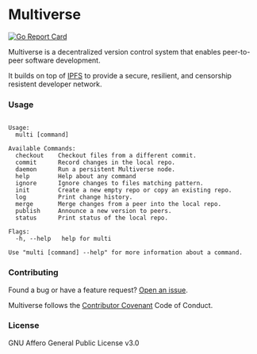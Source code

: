 # Multiverse

[![Go Report Card](https://goreportcard.com/badge/github.com/multiverse-vcs/go-multiverse)](https://goreportcard.com/report/github.com/multiverse-vcs/go-multiverse)

Multiverse is a decentralized version control system that enables peer-to-peer software development.

It builds on top of [IPFS](https://ipfs.io) to provide a secure, resilient, and censorship resistent developer network.

### Usage

```

Usage:
  multi [command]

Available Commands:
  checkout    Checkout files from a different commit.
  commit      Record changes in the local repo.
  daemon      Run a persistent Multiverse node.
  help        Help about any command
  ignore      Ignore changes to files matching pattern.
  init        Create a new empty repo or copy an existing repo.
  log         Print change history.
  merge       Merge changes from a peer into the local repo.
  publish     Announce a new version to peers.
  status      Print status of the local repo.

Flags:
  -h, --help   help for multi

Use "multi [command] --help" for more information about a command.
```

### Contributing

Found a bug or have a feature request? [Open an issue](https://github.com/multiverse-vcs/go-multiverse/issues/new).

Multiverse follows the [Contributor Covenant](https://contributor-covenant.org/version/2/0/code_of_conduct/) Code of Conduct.

### License

GNU Affero General Public License v3.0